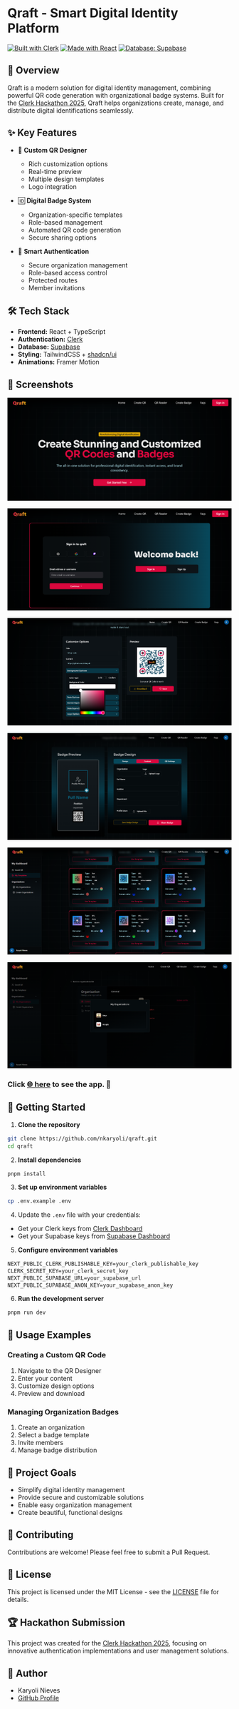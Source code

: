 # Qraft - Smart Digital Identity Platform

[![Built with Clerk](https://img.shields.io/badge/Built%20with-Clerk-blue)](https://clerk.com/)
[![Made with React](https://img.shields.io/badge/Made%20with-React-61dafb.svg)](https://reactjs.org/)
[![Database: Supabase](https://img.shields.io/badge/Database-Supabase-green)](https://supabase.com/)

## 🌟 Overview

Qraft is a modern solution for digital identity management, combining powerful QR code generation with organizational badge systems. Built for the [Clerk Hackathon 2025](https://github.com/midudev/hackaton-clerk-2025), Qraft helps organizations create, manage, and distribute digital identifications seamlessly.

## ✨ Key Features

- 🎨 **Custom QR Designer**
  - Rich customization options
  - Real-time preview
  - Multiple design templates
  - Logo integration

- 🆔 **Digital Badge System**
  - Organization-specific templates
  - Role-based management
  - Automated QR code generation
  - Secure sharing options

- 🔐 **Smart Authentication**
  - Secure organization management
  - Role-based access control
  - Protected routes
  - Member invitations

## 🛠️ Tech Stack

- **Frontend:** React + TypeScript
- **Authentication:** [Clerk](https://clerk.com/)
- **Database:** [Supabase](https://supabase.com/)
- **Styling:** TailwindCSS + [shadcn/ui](https://ui.shadcn.com/)
- **Animations:** Framer Motion
## 📸 Screenshots

![QRaft Code home](/public/qraft-home.png)

![QRaft Code home](/public/qraft-signin.png)

![QRaft Code home](/public/qraft-qr-demo.png)

![QRaft Code home](/public/qraft-badge-demo.png)

![QRaft Code home](/public/qraft-qr-saved.png)

![QRaft Code home](/public/qraft-dashboard.png)

### Click [ 🌐 here](https://qraft-two.vercel.app/) to see the app. 🚀


## 🚀 Getting Started

1. **Clone the repository**
```bash
git clone https://github.com/nkaryoli/qraft.git
cd qraft
```

2. **Install dependencies**
```bash
pnpm install
```

3. **Set up environment variables**
```bash
cp .env.example .env
```
4. Update the `.env` file with your credentials:
- Get your Clerk keys from [Clerk Dashboard](https://dashboard.clerk.com)
- Get your Supabase keys from [Supabase Dashboard](https://app.supabase.com)

5. **Configure environment variables**
```env
NEXT_PUBLIC_CLERK_PUBLISHABLE_KEY=your_clerk_publishable_key
CLERK_SECRET_KEY=your_clerk_secret_key
NEXT_PUBLIC_SUPABASE_URL=your_supabase_url
NEXT_PUBLIC_SUPABASE_ANON_KEY=your_supabase_anon_key
```

6. **Run the development server**
```bash
pnpm run dev
```

## 📱 Usage Examples

### Creating a Custom QR Code
1. Navigate to the QR Designer
2. Enter your content
3. Customize design options
4. Preview and download

### Managing Organization Badges
1. Create an organization
2. Select a badge template
3. Invite members
4. Manage badge distribution

## 🎯 Project Goals

- Simplify digital identity management
- Provide secure and customizable solutions
- Enable easy organization management
- Create beautiful, functional designs

## 🤝 Contributing

Contributions are welcome! Please feel free to submit a Pull Request.

## 📄 License

This project is licensed under the MIT License - see the [LICENSE](LICENSE) file for details.

## 🏆 Hackathon Submission

This project was created for the [Clerk Hackathon 2025](https://github.com/midudev/hackaton-clerk-2025), focusing on innovative authentication implementations and user management solutions.



## 👥 Author

- Karyoli Nieves
- [GitHub Profile](https://github.com/nkaryoli)

